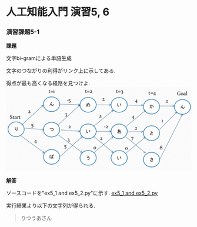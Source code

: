 # 人工知能入門 演習5, 6
### 演習課題5-1
**課題**

文字bi-gramによる単語生成

文字のつながりの利得がリンク上に示してある.

得点が最も高くなる経路を見つけよ.
![graph](https://github.com/etsuura/AI_practice/blob/master/ex5/graph.jpg)

**解答**

ソースコードを"ex5_1 and ex5_2.py"に示す.
[ex5_1 and ex5_2.py](https://github.com/etsuura/AI_practice/blob/master/ex5/ex5_1%20and%20ex5_2.py)

実行結果より以下の文字列が得られる.
>りつうあさん